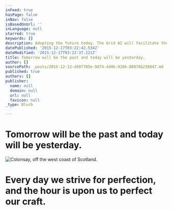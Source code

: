 ```yaml
---
inFeed: true
hasPage: false
inNav: false
isBasedOnUrl: ''
inLanguage: null
starred: true
keywords: []
description: Adopting the future today. The Grid AI will facilitate the design and allow more time to elaborate.
datePublished: '2015-12-17T03:22:42.534Z'
dateModified: '2015-12-17T03:22:37.221Z'
title: Tomorrow will be the past and today will be yesterday.
author: []
sourcePath: _posts/2015-12-12-d507785e-9d74-4d4b-9166-88076b236847.md
published: true
authors: []
publisher:
  name: null
  domain: null
  url: null
  favicon: null
_type: Blurb

---
```

# Tomorrow will be the past and today will be yesterday.
![Colonsay, off the west coast of Scotland.](https://the-grid-user-content.s3-us-west-2.amazonaws.com/d283c299-cce8-4c37-b492-549bfb45777c.jpg)

# Every day we strive for perfection, and the hour is upon us to perfect our craft.